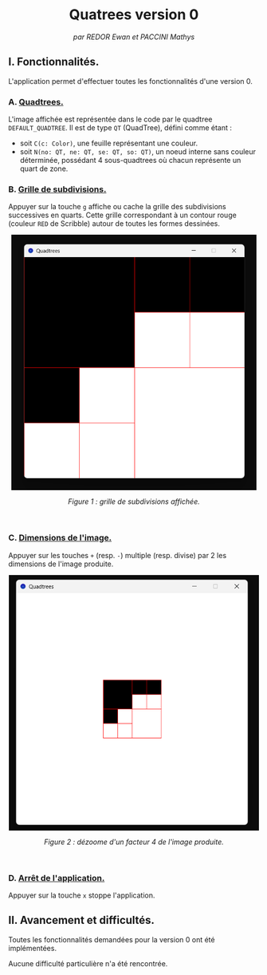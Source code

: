 <center>

# Quatrees version 0

*par REDOR Ewan et PACCINI Mathys*

</center>

## I. Fonctionnalités.

L'application permet d'effectuer toutes les fonctionnalités d'une version 0.

### A. <u>Quadtrees.</u>

L'image affichée est représentée dans le code par le quadtree `DEFAULT_QUADTREE`. Il est de type `QT` (QuadTree), défini comme étant :

- soit `C(c: Color)`, une feuille représentant une couleur.
- soit `N(no: QT, ne: QT, se: QT, so: QT)`, un noeud interne sans couleur déterminée, possédant 4 sous-quadtrees où chacun représente un quart de zone.

### B. <u>Grille de subdivisions.</u>

Appuyer sur la touche `g` affiche ou cache la grille des subdivisions successives en quarts. Cette grille correspondant à un contour rouge (couleur `RED` de Scribble) autour de toutes les formes dessinées.

<img style="display: block; margin: auto; height: 512px;" src="images/grid.png">

<center>

*Figure 1 : grille de subdivisions affichée.*

</center>

<br>

### C. <u>Dimensions de l'image.</u>

Appuyer sur les touches `+` (resp. `-`) multiple (resp. divise) par 2 les dimensions de l'image produite.

<img style="display: block; margin: auto; height: 512px;" src="images/zoom.png">

<center>

*Figure 2 : dézoome d'un facteur 4 de l'image produite.*

</center>

<br>

### D. <u>Arrêt de l'application.</u>

Appuyer sur la touche `x` stoppe l'application.

## II. Avancement et difficultés.

Toutes les fonctionnalités demandées pour la version 0 ont été implémentées.


Aucune difficulté particulière n'a été rencontrée.

